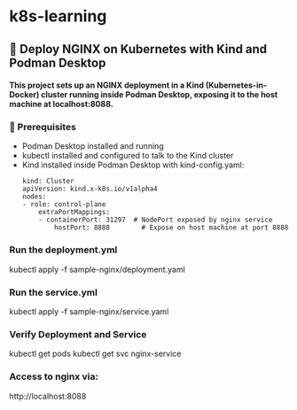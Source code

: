 # k8s-learning

## 🚀 Deploy NGINX on Kubernetes with Kind and Podman Desktop
#### This project sets up an NGINX deployment in a Kind (Kubernetes-in-Docker) cluster running inside Podman Desktop, exposing it to the host machine at localhost:8088.


### 📝 Prerequisites
- Podman Desktop installed and running
- kubectl installed and configured to talk to the Kind cluster
- Kind installed inside Podman Desktop with kind-config.yaml:
    ```
    kind: Cluster
    apiVersion: kind.x-k8s.io/v1alpha4
    nodes:
    - role: control-plane
        extraPortMappings:
        - containerPort: 31297  # NodePort exposed by nginx service
            hostPort: 8888        # Expose on host machine at port 8888
    ```


### Run the deployment.yml
kubectl apply -f sample-nginx/deployment.yaml

### Run the service.yml
kubectl apply -f sample-nginx/service.yaml

### Verify Deployment and Service
kubectl get pods
kubectl get svc nginx-service

### Access to nginx via:
http://localhost:8088